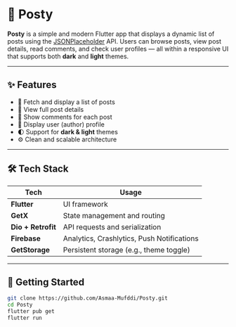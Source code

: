 # 📱 Posty

**Posty** is a simple and modern Flutter app that displays a dynamic list of posts using the [JSONPlaceholder](https://jsonplaceholder.typicode.com/) API. Users can browse posts, view post details, read comments, and check user profiles — all within a responsive UI that supports both **dark** and **light** themes.

---

## ✨ Features

- 🔄 Fetch and display a list of posts
- 📄 View full post details
- 💬 Show comments for each post
- 👤 Display user (author) profile
- 🌓 Support for **dark & light** themes
- ⚙️ Clean and scalable architecture

---

## 🛠 Tech Stack

| Tech               | Usage                                  |
|--------------------|-----------------------------------------|
| **Flutter**        | UI framework                           |
| **GetX**           | State management and routing           |
| **Dio + Retrofit** | API requests and serialization         |
| **Firebase**       | Analytics, Crashlytics, Push Notifications |
| **GetStorage**     | Persistent storage (e.g., theme toggle) |

---

## 🚀 Getting Started

```bash
git clone https://github.com/Asmaa-Mufddi/Posty.git
cd Posty
flutter pub get
flutter run
